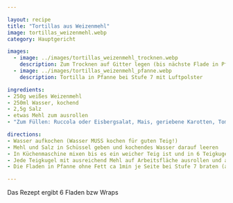 ```yaml
---

layout: recipe
title: "Tortillas aus Weizenmehl"
image: tortillas_weizenmehl.webp
category: Hauptgericht

images:
  - image: ../images/tortillas_weizenmehl_trocknen.webp
    description: Zum Trocknen auf Gitter legen (bis nächste Flade in Pfanne fertig ist, danach auf Teller stapeln)
  - image: ../images/tortillas_weizenmehl_pfanne.webp
    description: Tortilla in Pfanne bei Stufe 7 mit Luftpolster

ingredients:
- 250g weißes Weizenmehl
- 250ml Wasser, kochend
- 2,5g Salz
- etwas Mehl zum ausrollen
- "Zum Füllen: Ruccola oder Eisbergsalat, Mais, geriebene Karotten, Tomaten-, Paprika-, Gurken-, Mozarellawürfel, Thunfisch, gebratener Halloumi"

directions:
- Wasser aufkochen (Wasser MUSS kochen für guten Teig!)
- Mehl und Salz in Schüssel geben und kochendes Wasser darauf leeren
- In Küchenmaschine mixen bis es ein weicher Teig ist und in 6 Teigkugel zerteilen (auf leicht bemehlten Teller legen)
- Jede Teigkugel mit ausreichend Mehl auf Arbeitsfläche ausrollen und auf Teller sammeln bis alle fertig sind
- Die Fladen in Pfanne ohne Fett ca 1min je Seite bei Stufe 7 braten (anfangs eher Stufe 8 bis Pfanne warm)

---
```


Das Rezept ergibt 6 Fladen bzw Wraps